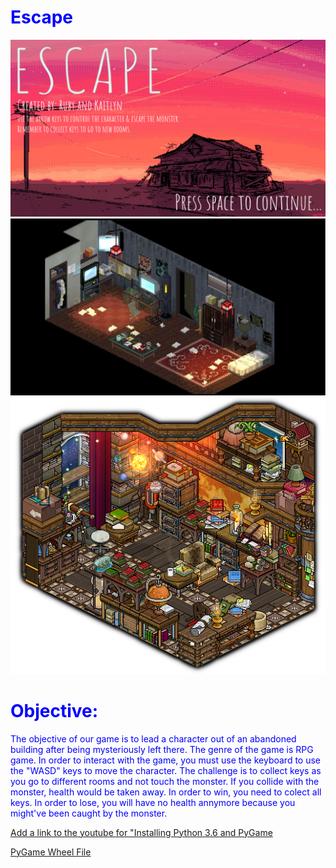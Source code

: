 # Escape
<img src="https://github.com/kchan2209/Escape/blob/master/Escape%20Game/escape/startup.png">
<img src="https://github.com/kchan2209/Escape/blob/master/Escape%20Game/escape/room2.JPG">
<img src="https://github.com/kchan2209/Escape/blob/master/Escape%20Game/escape/room3.png">

<body style="color:blue;">



<h1>  Objective:</h1>

<p> The objective of our game is to lead a character out of an abandoned building after being mysteriously left there. The genre of the game is RPG game. In order to interact with the game, you must use the keyboard to use the "WASD" keys to move the character. The challenge is to collect keys as you go to different rooms and not touch the monster. If you collide with the monster, health would be taken away. In order to win, you need to colect all keys. In order to lose, you will have no health annymore because you might've been caught by the monster.</p>

</body>

<a href="https://youtu.be/_GikMdhAhv0">Add a link to the youtube for "Installing Python 3.6 and PyGame </a>

<a href="http://www.lfd.uci.edu/~gohlke/pythonlibs/#pygame">PyGame Wheel File </a>
